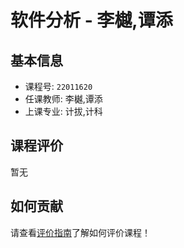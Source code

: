# 软件分析 - 李樾,谭添

## 基本信息

- 课程号: `22011620`
- 任课教师: 李樾,谭添
- 上课专业: 计拔,计科

## 课程评价

暂无

## 如何贡献

请查看[评价指南](../how-to-comment.md)了解如何评价课程！
